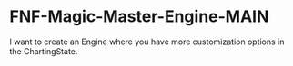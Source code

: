 # FNF-Magic-Master-Engine-MAIN
 I want to create an Engine where you have more customization options in the ChartingState.
